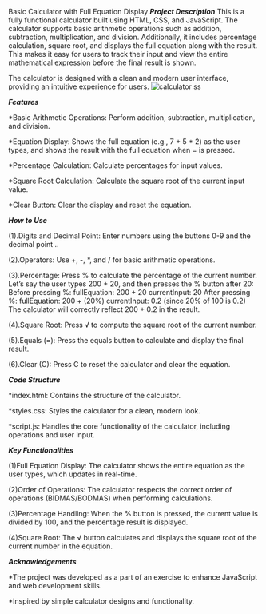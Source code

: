 Basic Calculator with Full Equation Display
***Project Description***
This is a fully functional calculator built using HTML, CSS, and JavaScript. The calculator supports basic arithmetic operations such as addition, subtraction, multiplication, and division. Additionally, it includes percentage calculation, square root, and displays the full equation along with the result. This makes it easy for users to track their input and view the entire mathematical expression before the final result is shown.

The calculator is designed with a clean and modern user interface, providing an intuitive experience for users.
![calculator ss](https://github.com/user-attachments/assets/dea8a665-1a5e-40ae-a14e-eaff06dec1d9)

***Features***

*Basic Arithmetic Operations: Perform addition, subtraction, multiplication, and division.

*Equation Display: Shows the full equation (e.g., 7 + 5 * 2) as the user types, and shows the result with the full equation when = is pressed.

*Percentage Calculation: Calculate percentages for input values.

*Square Root Calculation: Calculate the square root of the current input value.

*Clear Button: Clear the display and reset the equation.

***How to Use***

(1).Digits and Decimal Point: Enter numbers using the buttons 0-9 and the decimal point ..

(2).Operators: Use +, -, *, and / for basic arithmetic operations.

(3).Percentage: Press % to calculate the percentage of the current number.
       Let’s say the user types 200 + 20, and then presses the % button after 20:
        Before pressing %:
        fullEquation: 200 + 20
        currentInput: 20
        After pressing %:
        fullEquation: 200 + (20%)
        currentInput: 0.2 (since 20% of 100 is 0.2)
        The calculator will correctly reflect 200 + 0.2 in the result.
        
(4).Square Root: Press √ to compute the square root of the current number.

(5).Equals (=): Press the equals button to calculate and display the final result.

(6).Clear (C): Press C to reset the calculator and clear the equation.

***Code Structure***

*index.html: Contains the structure of the calculator.

*styles.css: Styles the calculator for a clean, modern look.

*script.js: Handles the core functionality of the calculator, including operations and user input.

***Key Functionalities***

(1)Full Equation Display:
The calculator shows the entire equation as the user types, which updates in real-time.

(2)Order of Operations:
The calculator respects the correct order of operations (BIDMAS/BODMAS) when performing calculations.

(3)Percentage Handling:
When the % button is pressed, the current value is divided by 100, and the percentage result is displayed.

(4)Square Root:
The √ button calculates and displays the square root of the current number in the equation.

***Acknowledgements***

*The project was developed as a part of an exercise to enhance JavaScript and web development skills.

*Inspired by simple calculator designs and functionality.


